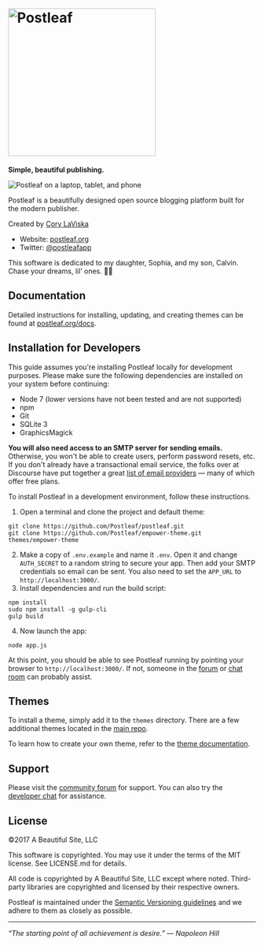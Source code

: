# <img src="http://postleaf.s3.amazonaws.com/website/images/postleaf_wordmark.svg" alt="Postleaf" width="300">

**Simple, beautiful publishing.**

![Postleaf on a laptop, tablet, and phone](http://postleaf.s3.amazonaws.com/website/images/devices.png)

Postleaf is a beautifully designed open source blogging platform built for the modern publisher.

Created by [Cory LaViska](https://twitter.com/claviska)

- Website: [postleaf.org](https://www.postleaf.org/)
- Twitter: [@postleafapp](https://twitter.com/postleafapp)

This software is dedicated to my daughter, Sophia, and my son, Calvin. Chase your dreams, lil’ ones. 💙💚

## Documentation

Detailed instructions for installing, updating, and creating themes can be found at [postleaf.org/docs](https://www.postleaf.org/docs).

## Installation for Developers

This guide assumes you're installing Postleaf locally for development purposes. Please make sure the following dependencies are installed on your system before continuing:

- Node 7 (lower versions have not been tested and are not supported)
- npm
- Git
- SQLite 3
- GraphicsMagick

**You will also need access to an SMTP server for sending emails.** Otherwise, you won't be able to create users, perform password resets, etc. If you don't already have a transactional email service, the folks over at Discourse have put together a great [list of email providers](https://github.com/discourse/discourse/blob/master/docs/INSTALL-email.md) — many of which offer free plans.

To install Postleaf in a development environment, follow these instructions.

1. Open a terminal and clone the project and default theme:
  ```
  git clone https://github.com/Postleaf/postleaf.git
  git clone https://github.com/Postleaf/empower-theme.git themes/empower-theme
  ```
2. Make a copy of `.env.example` and name it `.env`. Open it and change `AUTH_SECRET` to a random string to secure your app. Then add your SMTP credentials so email can be sent. You also need to set the `APP_URL` to `http://localhost:3000/`.
3. Install dependencies and run the build script:
  ```
  npm install
  sudo npm install -g gulp-cli
  gulp build
  ```
4. Now launch the app:
  ```
  node app.js
  ```

At this point, you should be able to see Postleaf running by pointing your browser to `http://localhost:3000/`. If not, someone in the [forum](https://community.postleaf.org) or [chat room](https://gitter.im/Postleaf/postleaf) can probably assist.

## Themes

To install a theme, simply add it to the `themes` directory. There are a few additional themes located in the [main repo](https://github.com/Postleaf).

To learn how to create your own theme, refer to the [theme documentation](https://www.postleaf.org/themes-overview).

## Support

Please visit the [community forum](https://community.postleaf.org/) for support. You can also try the [developer chat](https://gitter.im/Postleaf/postleaf) for assistance.

## License

©2017 A Beautiful Site, LLC

This software is copyrighted. You may use it under the terms of the MIT license. See LICENSE.md for details.

All code is copyrighted by A Beautiful Site, LLC except where noted. Third-party libraries are copyrighted and licensed by their respective owners.

Postleaf is maintained under the [Semantic Versioning guidelines](http://semver.org/) and we adhere to them as closely as possible.

---

*“The starting point of all achievement is desire.” — Napoleon Hill*
